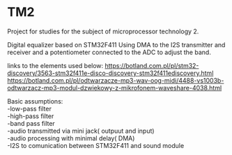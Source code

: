 # TM2
Project for studies for the subject of microprocessor technology 2.

Digital equalizer based on STM32F411 Using DMA to the I2S transmitter and receiver and a potentiometer connected to the ADC to adjust the band.

links to the elements used below:
https://botland.com.pl/pl/stm32-discovery/3563-stm32f411e-disco-discovery-stm32f411ediscovery.html
https://botland.com.pl/pl/odtwarzacze-mp3-wav-oog-midi/4488-vs1003b-odtwarzacz-mp3-modul-dzwiekowy-z-mikrofonem-waveshare-4038.html


Basic assumptions:  
-low-pass filter  
-high-pass filter  
-band pass filter  
-audio transmitted via mini jack( outpuut and input)  
-audio processing with minimal delay( DMA)  
-I2S to comunication between STM32F411 and sound module  
